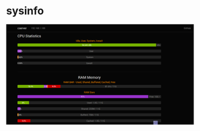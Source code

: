 sysinfo
=======

![alt text](https://raw.githubusercontent.com/caezsar/sysinfo/master/Screenshot.png "screenshot")
